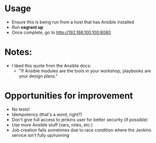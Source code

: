 # Usage
- Ensure this is being run from a host that has Ansible installed
- Run **vagrant up**
- Once complete, go to http://192.168.100.100:8080

# Notes:
* I liked this quote from the Ansible docs:
  * "If Ansible modules are the tools in your workshop, playbooks are your design plans."

# Opportunities for improvement
* No tests!
* Idempotency (that's a word, right?)
* Don't give full access to jenkins user for better security (if possible)
* Use more Ansible stuff (vars, roles, etc.)
* Job creation fails sometimes due to race condition where the Jenkins service isn't fully up/running
